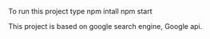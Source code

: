
To run this project type
npm intall 
npm start

This project is based on google search engine, Google api.
